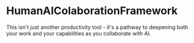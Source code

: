 # HumanAIColaborationFramework
This isn't just another productivity tool - it's a pathway to deepening both your work and your capabilities as you collaborate with AI.
